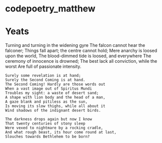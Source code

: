 # codepoetry_matthew

Yeats
=====================================
Turning and turning in the widening gyre
    The falcon cannot hear the falconer;
    Things fall apart; the centre cannot hold;
    Mere anarchy is loosed upon the world,
    The blood-dimmed tide is loosed, and everywhere
    The ceremony of innocence is drowned;
    The best lack all conviction, while the worst
    Are full of passionate intensity.

    Surely some revelation is at hand;
    Surely the Second Coming is at hand.
    The Second Coming! Hardly are those words out
    When a vast image out of Spiritus Mundi
    Troubles my sight: a waste of desert sand;
    A shape with lion body and the head of a man,
    A gaze blank and pitiless as the sun,
    Is moving its slow thighs, while all about it
    Wind shadows of the indignant desert birds.

    The darkness drops again but now I know
    That twenty centuries of stony sleep
    Were vexed to nightmare by a rocking cradle,
    And what rough beast, its hour come round at last,
    Slouches towards Bethlehem to be born?

 

